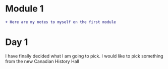 # Module 1 

```diff
+ Here are my notes to myself on the first module
```
# Day 1
I have finally decided what I am going to pick. I would like to pick something from the new Canadian History Hall

